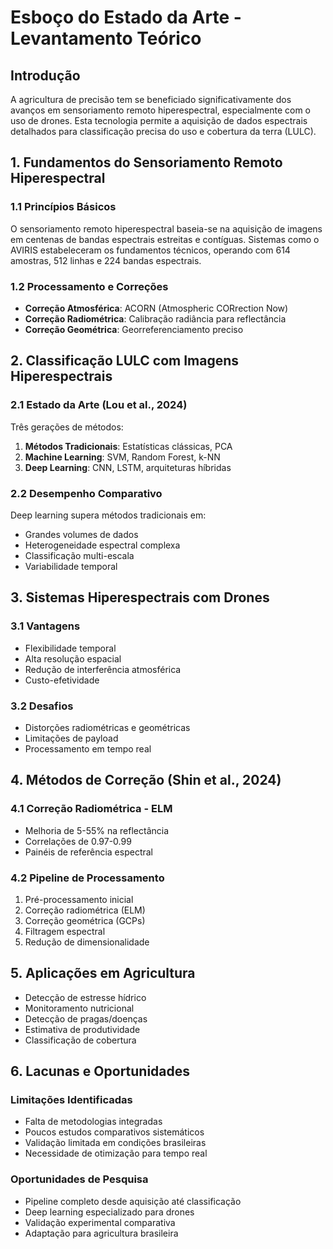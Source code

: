 # Esboço do Estado da Arte - Levantamento Teórico

## Introdução

A agricultura de precisão tem se beneficiado significativamente dos avanços em sensoriamento remoto hiperespectral, especialmente com o uso de drones. Esta tecnologia permite a aquisição de dados espectrais detalhados para classificação precisa do uso e cobertura da terra (LULC).

## 1. Fundamentos do Sensoriamento Remoto Hiperespectral

### 1.1 Princípios Básicos
O sensoriamento remoto hiperespectral baseia-se na aquisição de imagens em centenas de bandas espectrais estreitas e contíguas. Sistemas como o AVIRIS estabeleceram os fundamentos técnicos, operando com 614 amostras, 512 linhas e 224 bandas espectrais.

### 1.2 Processamento e Correções
- **Correção Atmosférica**: ACORN (Atmospheric CORrection Now)
- **Correção Radiométrica**: Calibração radiância para reflectância
- **Correção Geométrica**: Georreferenciamento preciso

## 2. Classificação LULC com Imagens Hiperespectrais

### 2.1 Estado da Arte (Lou et al., 2024)
Três gerações de métodos:
1. **Métodos Tradicionais**: Estatísticas clássicas, PCA
2. **Machine Learning**: SVM, Random Forest, k-NN  
3. **Deep Learning**: CNN, LSTM, arquiteturas híbridas

### 2.2 Desempenho Comparativo
Deep learning supera métodos tradicionais em:
- Grandes volumes de dados
- Heterogeneidade espectral complexa
- Classificação multi-escala
- Variabilidade temporal

## 3. Sistemas Hiperespectrais com Drones

### 3.1 Vantagens
- Flexibilidade temporal
- Alta resolução espacial  
- Redução de interferência atmosférica
- Custo-efetividade

### 3.2 Desafios
- Distorções radiométricas e geométricas
- Limitações de payload
- Processamento em tempo real

## 4. Métodos de Correção (Shin et al., 2024)

### 4.1 Correção Radiométrica - ELM
- Melhoria de 5-55% na reflectância
- Correlações de 0.97-0.99
- Painéis de referência espectral

### 4.2 Pipeline de Processamento
1. Pré-processamento inicial
2. Correção radiométrica (ELM)
3. Correção geométrica (GCPs)
4. Filtragem espectral  
5. Redução de dimensionalidade

## 5. Aplicações em Agricultura

- Detecção de estresse hídrico
- Monitoramento nutricional
- Detecção de pragas/doenças
- Estimativa de produtividade
- Classificação de cobertura

## 6. Lacunas e Oportunidades

### Limitações Identificadas
- Falta de metodologias integradas
- Poucos estudos comparativos sistemáticos
- Validação limitada em condições brasileiras
- Necessidade de otimização para tempo real

### Oportunidades de Pesquisa
- Pipeline completo desde aquisição até classificação
- Deep learning especializado para drones
- Validação experimental comparativa
- Adaptação para agricultura brasileira 